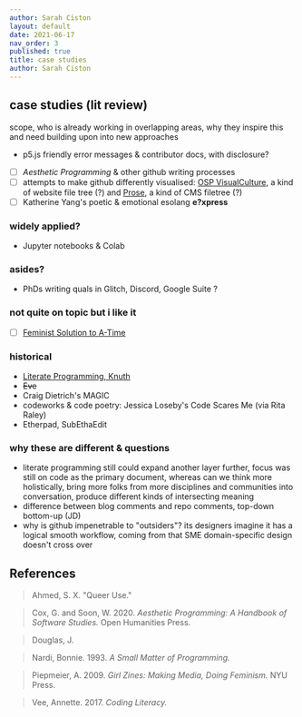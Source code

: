 ```yaml
---
author: Sarah Ciston
layout: default
date: 2021-06-17
nav_order: 3
published: true
title: case studies
author: Sarah Ciston
---
```


## case studies (lit review)

scope, who is already working in overlapping areas, why they inspire this and need building upon into new approaches

- p5.js friendly error messages & contributor docs, with disclosure? 
- [ ] *Aesthetic Programming* & other github writing processes
- [ ] attempts to make github differently visualised: [OSP VisualCulture](http://osp.kitchen/tools/visualculture/), a kind of website file tree (?) and [Prose](https://github.com/prose/prose/), a kind of CMS filetree (?)
- [ ] Katherine Yang's poetic & emotional esolang **e?xpress**

### widely applied? 
- Jupyter notebooks & Colab

### asides? 
- PhDs writing quals in Glitch, Discord, Google Suite ? 

### not quite on topic but i like it
- [ ] [Feminist Solution to A-Time](https://www.youtube.com/watch?v=fHjsdyN4UK0)

### historical
- [Literate Programming, Knuth](http://www.literateprogramming.com/)
- ~~Eve~~
- Craig Dietrich's MAGIC
- codeworks & code poetry: Jessica Loseby's Code Scares Me (via Rita Raley)
- Etherpad, SubEthaEdit

### why these are different & questions
- literate programming still could expand another layer further, focus was still on code as the primary document, whereas can we think more holistically, bring more folks from more disciplines and communities into conversation, produce different kinds of intersecting meaning 
- difference between blog comments and repo comments, top-down bottom-up (JD)
- why is github impenetrable to "outsiders"? its designers imagine it has a logical smooth workflow, coming from that SME domain-specific design doesn't cross over


## References 

>Ahmed, S. X. "Queer Use."

>Cox, G. and Soon, W. 2020. *Aesthetic Programming: A Handbook of Software Studies.* Open Humanities Press.

>Douglas, J. 

>Nardi, Bonnie. 1993. *A Small Matter of Programming.*

>Piepmeier, A. 2009. *Girl Zines: Making Media, Doing Feminism.* NYU Press. 

>Vee, Annette. 2017. *Coding Literacy.*
